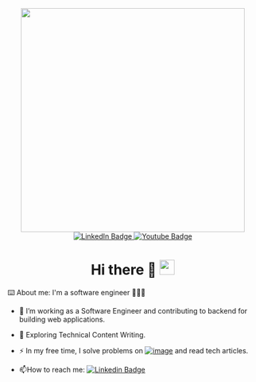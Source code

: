 <div id="header" align="center">
  <img src="https://github.com/MoshkaBortmanStar/MoshkaBortmanStar/assets/49586064/49b1864d-d2e3-4a60-9d85-d6fa49f02ede" width="450"/>
</div>

<div id="badges" align="center">
  <a href="https://www.linkedin.com/in/moshka-bortman/">
    <img src="https://img.shields.io/badge/LinkedIn-blue?style=for-the-badge&logo=linkedin&logoColor=white" alt="LinkedIn Badge"/>
  </a>
  <a href="https://www.youtube.com/@moshkabortman657">
    <img src="https://img.shields.io/badge/YouTube-red?style=for-the-badge&logo=youtube&logoColor=white" alt="Youtube Badge"/>
  </a>
</div>
<div id="header" align="center">
  <img src="https://komarev.com/ghpvc/?username=MoshkaBortmanStar&style=flat-square&color=red" alt=""/>
</div>


<h1 align="center">
  Hi there 🤖
  <img src="https://media.giphy.com/media/hvRJCLFzcasrR4ia7z/giphy.gif" width="30px"/>
</h1>

⌨️ About me: I'm a software engineer 🚀🚀🚀

- :telescope: I’m working as a Software Engineer and contributing to backend for building web applications.

- :seedling: Exploring Technical Content Writing.

- :zap: In my free time, I solve problems on [![image](https://github.com/MoshkaBortmanStar/MoshkaBortmanStar/assets/49586064/dbcfbd41-4ec1-46ba-8c35-8c7896d62916)](https://www.codewars.com/users/MoshkaBortman) and read tech articles.

- :mailbox:How to reach me: [![Linkedin Badge](https://img.shields.io/badge/-kakbar-blue?style=flat&logo=Linkedin&logoColor=white)](your-linkedin-url)



### 


<!--
**MoshkaBortmanStar/MoshkaBortmanStar** is a ✨ _special_ ✨ repository because its `README.md` (this file) appears on your GitHub profile.

Here are some ideas to get you started:

- 🔭 I’m currently working on ...
- 🌱 I’m currently learning ...
- 👯 I’m looking to collaborate on ...
- 🤔 I’m looking for help with ...
- 💬 Ask me about ...
- 📫 How to reach me: ...
- 😄 Pronouns: ...
- ⚡ Fun fact: ...
-->
